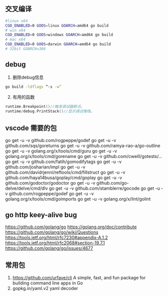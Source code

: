 ## 交叉编译

```bash
#linux x64
CGO_ENABLED=0 GOOS=linux GOARCH=amd64 go build
# win x64
CGO_ENABLED=0 GOOS=windows GOARCH=amd64 go build
# mac x64
CGO_ENABLED=0 GOOS=darwin GOARCH=amd64 go build
# 32bit GOARCH=386
```
## debug
1. 删除debug信息
```sh
go build -ldflags “-s -w”
```

2. 有用的函数
```go
runtime.Breakpoint()//触发调试器断点。
runtime/debug.PrintStack()//显示调试堆栈。
```

## vscode 需要的包

go get -u -v github.com/rogpeppe/godef
go get -u -v github.com/sqs/goreturns
go get -u -v github.com/ramya-rao-a/go-outline 
go get -u -v golang.org/x/tools/cmd/guru 
go get -u -v golang.org/x/tools/cmd/gorename
go get -u -v github.com/cweill/gotests/...
go get -u -v github.com/fatih/gomodifytags
go get -u -v github.com/josharian/impl
go get -u -v github.com/davidrjenni/reftools/cmd/fillstruct
go get -u -v github.com/haya14busa/goplay/cmd/goplay
go get -u -v github.com/godoctor/godoctor
go get -u -v github.com/go-delve/delve/cmd/dlv
go get -u -v github.com/stamblerre/gocode
go get -u -v github.com/rogpeppe/godef
go get -u -v golang.org/x/tools/cmd/goimports
go get -u -v golang.org/x/lint/golint

## go http keey-alive bug
https://github.com/golang/go
https://golang.org/doc/contribute
https://github.com/golang/go/wiki/Questions
https://tools.ietf.org/html/rfc7230#appendix-A.1.2
https://tools.ietf.org/html/rfc2068#section-19.7.1
https://github.com/golang/go/issues/4677
## 常用包

1. https://github.com/urfave/cli
   A simple, fast, and fun package for building command line apps in Go
2. gopkg.in/yaml.v2
   yaml decoder
